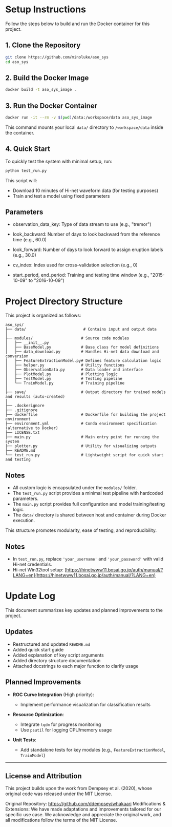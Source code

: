 # Setup Instructions

Follow the steps below to build and run the Docker container for this project.

## 1. Clone the Repository

```bash
git clone https://github.com/minoluke/aso_sys
cd aso_sys
```

## 2. Build the Docker Image

```bash
docker build -t aso_sys_image .
```

## 3. Run the Docker Container

```bash
docker run -it --rm -v $(pwd)/data:/workspace/data aso_sys_image
```

This command mounts your local `data/` directory to `/workspace/data` inside the container.

## 4. Quick Start

To quickly test the system with minimal setup, run:

```bash
python test_run.py
```

This script will:

- Download 10 minutes of Hi-net waveform data (for testing purposes)
- Train and test a model using fixed parameters

## Parameters

- observation_data_key: Type of data stream to use (e.g., "tremor")

- look_backward: Number of days to look backward from the reference time (e.g., 60.0)

- look_forward: Number of days to look forward to assign eruption labels (e.g., 30.0)

- cv_index: Index used for cross-validation selection (e.g., 0)

- start_period, end_period: Training and testing time window (e.g., "2015-10-09" to "2016-10-09")

# Project Directory Structure

This project is organized as follows:

```
aso_sys/
├── data/                         # Contains input and output data
│
├── modules/                     # Source code modules
│   ├── __init__.py
│   ├── BaseModel.py             # Base class for model definitions
│   ├── data_download.py         # Handles Hi-net data download and conversion
│   ├── FeatureExtractionModel.py# Defines feature calculation logic
│   ├── helper.py                # Utility functions
│   ├── ObservationData.py       # Data loader and interface
│   ├── PlotModel.py             # Plotting logic
│   ├── TestModel.py             # Testing pipeline
│   └── TrainModel.py            # Training pipeline
│
├── save/                        # Output directory for trained models and results (auto-created)
│
├── .dockerignore
├── .gitignore
├── dockerfile                   # Dockerfile for building the project environment
├── environment.yml              # Conda environment specification (alternative to Docker)
├── LICENSE.txt
├── main.py                      # Main entry point for running the system
├── plotter.py                   # Utility for visualizing outputs
├── README.md
└── test_run.py                  # Lightweight script for quick start and testing
```

## Notes

- All custom logic is encapsulated under the `modules/` folder.
- The `test_run.py` script provides a minimal test pipeline with hardcoded parameters.
- The `main.py` script provides full configuration and model training/testing logic.
- The `data/` directory is shared between host and container during Docker execution.

This structure promotes modularity, ease of testing, and reproducibility.

## Notes

- In `test_run.py`, replace `'your_username'` and `'your_password'` with valid Hi-net credentials.
- Hi-net Win32tool setup: [https://hinetwww11.bosai.go.jp/auth/manual/?LANG=en](https://hinetwww11.bosai.go.jp/auth/manual/?LANG=en)

# Update Log

This document summarizes key updates and planned improvements to the project.

## Updates

- Restructured and updated `README.md`
- Added quick start guide
- Added explanation of key script arguments
- Added directory structure documentation
- Attached docstrings to each major function to clarify usage

## Planned Improvements

- **ROC Curve Integration** (High priority):

  - Implement performance visualization for classification results

- **Resource Optimization**:

  - Integrate `tqdm` for progress monitoring
  - Use `psutil` for logging CPU/memory usage

- **Unit Tests**:

  - Add standalone tests for key modules (e.g., `FeatureExtractionModel`, `TrainModel`)

---

## License and Attribution

This project builds upon the work from Dempsey et al. (2020), whose original code was released under the MIT License.

Original Repository: https://github.com/ddempsey/whakaari
Modifications & Extensions: We have made adaptations and improvements tailored for our specific use case.
We acknowledge and appreciate the original work, and all modifications follow the terms of the MIT License.
